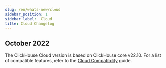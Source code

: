 ```yaml
---
slug: /en/whats-new/cloud
sidebar_position: 1
sidebar_label:  Cloud
title: Cloud Changelog
---
```


## October 2022

The ClickHouse Cloud version is based on ClickHouse core v22.10. For a list of compatible features, refer to the [Cloud Compatibility](/docs/en/whats-new/cloud-capabilities.md) guide.
